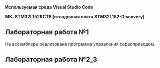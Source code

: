 **Используемая среда Visual Studio Code**

**МК: STM32L152RCT6 (отладочная плата STM32L152-Discovery)**


## Лабораторная работа №1

На ассемблере реализована программа управления сервоприводом.

## Лабораторная работа №2_3



